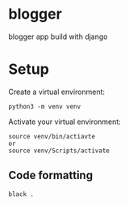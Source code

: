 # blogger
 blogger app build with django



# Setup

Create a virtual environment:
```text
python3 -m venv venv
```

Activate your virtual environment:

```
source venv/bin/actiavte
or 
source venv/Scripts/activate
```

## Code formatting
```text
black .
```